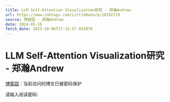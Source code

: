 ```yaml
---
title: LLM Self-Attention Visualization研究 - 郑瀚Andrew
url: https://www.cnblogs.com/LittleHann/p/18192719
source: 博客园 - 郑瀚Andrew
date: 2024-05-16
fetch_date: 2025-10-06T17:15:57.933970
---
```


# LLM Self-Attention Visualization研究 - 郑瀚Andrew

[博客园](https://www.cnblogs.com/)：当前访问的博文已被密码保护

请输入阅读密码: